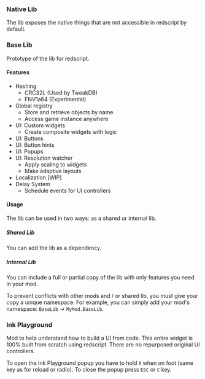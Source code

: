 ### Native Lib

The lib exposes the native things that are not accessible in redscript by default.

### Base Lib

Prototype of the lib for redscript.

#### Features

- Hashing
  * CRC32L (Used by TweakDB)
  * FNV1a64 (Experimental)
- Global registry
  * Store and retrieve objects by name
  * Access game instance anywhere
- UI: Custom widgets
  * Create composite widgets with logic
- UI: Buttons
- UI: Button hints
- UI: Popups
- UI: Resolution watcher
  * Apply scaling to widgets
  * Make adaptive layouts
- Localization [WIP]
- Delay System
  * Schedule events for UI controllers

#### Usage

The lib can be used in two ways: as a shared or internal lib. 

##### Shared Lib

You can add the lib as a dependency.

##### Internal Lib

You can include a full or partial copy of the lib with only features you need in your mod. 

To prevent conflicts with other mods and / or shared lib, you must give your copy a unique namespace.
For example, you can simply add your mod's namespace: `BaseLib` → `MyMod.BaseLib`. 

### Ink Playground

Mod to help understand how to build a UI from code. 
This entire widget is 100% built from scratch using redscript.
There are no repurposed original UI controllers.

To open the Ink Playground popup you have to hold `R` when on foot (same key as for reload or radio). 
To close the popup press `ESC` or `C` key.
